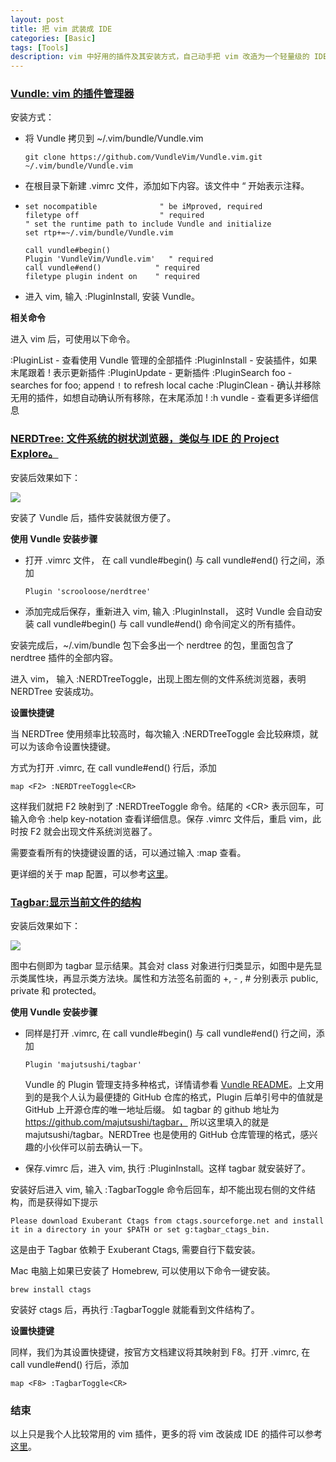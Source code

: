 ```yaml
---
layout: post
title: 把 vim 武装成 IDE
categories: [Basic]
tags: [Tools]
description: vim 中好用的插件及其安装方式，自己动手把 vim 改造为一个轻量级的 IDE。
---
```

### [Vundle: vim 的插件管理器](https://github.com/VundleVim/Vundle.vim)

安装方式：

* 将 Vundle 拷贝到 ~/.vim/bundle/Vundle.vim

  ```
  git clone https://github.com/VundleVim/Vundle.vim.git ~/.vim/bundle/Vundle.vim
  ```

*  在根目录下新建 .vimrc 文件，添加如下内容。该文件中 “ 开始表示注释。

* ```
  set nocompatible              " be iMproved, required
  filetype off                  " required
  " set the runtime path to include Vundle and initialize
  set rtp+=~/.vim/bundle/Vundle.vim
  
  call vundle#begin()
  Plugin 'VundleVim/Vundle.vim'   " required
  call vundle#end()            " required
  filetype plugin indent on    " required
  ```

* 进入  vim, 输入 :PluginInstall, 安装 Vundle。

**相关命令**

进入 vim 后，可使用以下命令。

 :PluginList        - 查看使用 Vundle 管理的全部插件
 :PluginInstall    - 安装插件，如果末尾跟着 ! 表示更新插件
 :PluginUpdate  - 更新插件
 :PluginSearch foo - searches for foo; append `!` to refresh local cache
 :PluginClean      - 确认并移除无用的插件，如想自动确认所有移除，在末尾添加 !
:h vundle     - 查看更多详细信息

### [NERDTree: 文件系统的树状浏览器，类似与 IDE 的 Project Explore。](https://vim8.org/scripts/script.php?script_id=1658)

安装后效果如下：

![](/assets/image/vim-plugin/nerd_tree_screenshot.png)

安装了 Vundle 后，插件安装就很方便了。

**使用 Vundle 安装步骤**

* 打开 .vimrc 文件， 在 call vundle#begin() 与 call vundle#end()  行之间，添加

  ```
  Plugin 'scrooloose/nerdtree'
  ```

* 添加完成后保存，重新进入  vim, 输入 :PluginInstall， 这时 Vundle 会自动安装 call vundle#begin()  与 call vundle#end()  命令间定义的所有插件。

安装完成后，~/.vim/bundle 包下会多出一个 nerdtree 的包，里面包含了 nerdtree 插件的全部内容。

进入 vim， 输入 :NERDTreeToggle，出现上图左侧的文件系统浏览器，表明 NERDTree 安装成功。

**设置快捷键**

当 NERDTree 使用频率比较高时，每次输入 :NERDTreeToggle 会比较麻烦，就可以为该命令设置快捷键。 

方式为打开 .vimrc, 在 call vundle#end() 行后，添加

```
map <F2> :NERDTreeToggle<CR>
```

这样我们就把 F2 映射到了 :NERDTreeToggle 命令。结尾的 \<CR\> 表示回车，可输入命令 :help key-notation 查看详细信息。保存 .vimrc 文件后，重启 vim，此时按 F2 就会出现文件系统浏览器了。

需要查看所有的快捷键设置的话，可以通过输入 :map 查看。

更详细的关于 map 配置，可以参考[这里](http://vim.wikia.com/wiki/Mapping_keys_in_Vim_-_Tutorial_(Part_1))。

### [Tagbar:显示当前文件的结构](https://www.vim.org/scripts/script.php?script_id=3465)

安装后效果如下：

![](/assets/image/vim-plugin/tagbar_screenshot.png)

图中右侧即为 tagbar 显示结果。其会对 class 对象进行归类显示，如图中是先显示类属性块，再显示类方法块。属性和方法签名前面的 +, - , #  分别表示 public, private  和 protected。

**使用 Vundle 安装步骤**

* 同样是打开 .vimrc, 在 call vundle#begin() 与 call vundle#end()  行之间，添加

  ```
  Plugin 'majutsushi/tagbar'
  ```

  Vundle 的 Plugin 管理支持多种格式，详情请参看 [Vundle README](https://github.com/VundleVim/Vundle.vim/blob/master/README.md)。上文用到的是我个人认为最便捷的 GitHub 仓库的格式，Plugin  后单引号中的值就是 GitHub 上开源仓库的唯一地址后缀。  如 tagbar  的 github 地址为 https://github.com/majutsushi/tagbar， 所以这里填入的就是 majutsushi/tagbar。NERDTree 也是使用的 GitHub 仓库管理的格式，感兴趣的小伙伴可以前去确认一下。

* 保存.vimrc 后，进入 vim, 执行 :PluginInstall。这样 tagbar 就安装好了。

安装好后进入  vim, 输入 :TagbarToggle 命令后回车，却不能出现右侧的文件结构，而是获得如下提示

```
Please download Exuberant Ctags from ctags.sourceforge.net and install it in a directory in your $PATH or set g:tagbar_ctags_bin.
```

这是由于 Tagbar 依赖于 Exuberant Ctags, 需要自行下载安装。

Mac 电脑上如果已安装了 Homebrew, 可以使用以下命令一键安装。

```
brew install ctags
```

安装好 ctags 后，再执行 :TagbarToggle 就能看到文件结构了。

**设置快捷键**

同样，我们为其设置快捷键，按官方文档建议将其映射到 F8。打开 .vimrc, 在 call vundle#end() 行后，添加

```
map <F8> :TagbarToggle<CR>
```

### 结束

以上只是我个人比较常用的 vim 插件，更多的将 vim 改装成 IDE 的插件可以参考[这里](http://vim.wikia.com/wiki/Use_Vim_like_an_IDE)。


